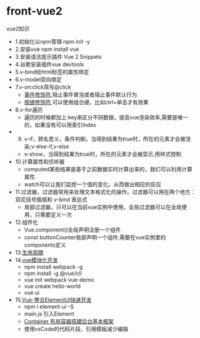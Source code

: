 # front-vue2
vue2知识

- 1.初始化以npm管理 npm init -y
- 2.安装vue npm install vue
- 3.安装语法提示插件 Vue 2 Snippets
- 4.谷歌安装插件vue devtools
- 5.v-bind给html标签的属性绑定
- 6.v-model双向绑定
- 7.v-on:click简写@click
    - [事件修饰符](https://cn.vuejs.org/v2/guide/events.html#%E4%BA%8B%E4%BB%B6%E4%BF%AE%E9%A5%B0%E7%AC%A6),阻止事件冒泡或者阻止事件默认行为
    - [按键修饰符](https://cn.vuejs.org/v2/guide/events.html#%E6%8C%89%E9%94%AE%E4%BF%AE%E9%A5%B0%E7%AC%A6),可以使用组合键，比如ctrl+单击才有效果
- 8.v-for遍历
    - 遍历的时候都加上:key来区分不同数据，提高vue渲染效率,需要是唯一的，如果没有可以用索引Index
- 9. v-if，顾名思义，条件判断。当得到结果为true时，所在的元素才会被渲染,v-else-if,v-else
   - v-show，当得到结果为true时，所在的元素才会被显示,用样式控制
- 10.计算属性和侦听器
    - computed某些结果是基于之前数据实时计算出来的，我们可以利用计算属性
    - watch可以让我们监控一个值的变化。从而做出相应的反应
- 11.过滤器，过滤器常用来处理文本格式化的操作。过滤器可以用在两个地方：双花括号插值和 v-bind 表达式
    - 局部过滤器，只可以在当前vue实例中使用，全局过滤器可以在全局使用，只需要定义一次
- 12.组件化
    - Vue.component()全局声明注册一个组件
    - const buttonCounter局部声明一个组件,需要在vue实例里的components定义
- 13.[生命周期](https://cn.vuejs.org/v2/guide/instance.html#%E7%94%9F%E5%91%BD%E5%91%A8%E6%9C%9F%E5%9B%BE%E7%A4%BA)
- 14.[vue模块化开发](https://cli.vuejs.org/zh/guide/creating-a-project.html#vue-create)
    - npm install webpack -g
    - npm install -g @vue/cli
    - vue init webpack vue-demo
    - vue create hello-world
    - vue ui
- 15.[Vue-整合ElementUI快速开发](https://element.eleme.cn/#/zh-CN/component/quickstart)
    - npm i element-ui -S
    - main.js 引入Element
    - [Container 布局容器搭建后台基本框架](https://element.eleme.cn/#/zh-CN/component/container)
    - 使用vsCode的代码片段，引用模板减少编辑
